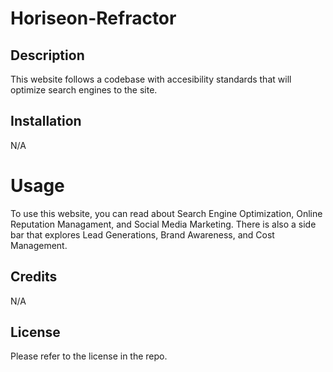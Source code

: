 # Horiseon-Refractor

## Description

This website follows a codebase with accesibility standards that will optimize search engines to the site.

## Installation

N/A

# Usage

To use this website, you can read about Search Engine Optimization, Online Reputation Managament, and Social Media Marketing. There is also a side bar that explores Lead Generations, Brand Awareness, and Cost Management.

## Credits

N/A

## License

Please refer to the license in the repo.

